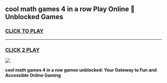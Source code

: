 
## cool math games 4 in a row Play Online 👋 Unblocked Games
<h3>
<a href="https://news.freeplayer.one?title=cool_math_games_4_in_a_row&ref=17CMG">CLICK TO PLAY</a></h3>
<hr>

<h3>
<a href="https://news.freeplayer.one?title=cool_math_games_4_in_a_row&ref=17CMG">CLICK 2 PLAY</a>
  
</h3>

<a href="https://news.freeplayer.one?title=cool_math_games_4_in_a_row&ref=17CMG/"><img src="https://clearcache.store/games.png"></a>


**cool math games 4 in a row games unblocked: Your Gateway to Fun and Accessible Online Gaming**
